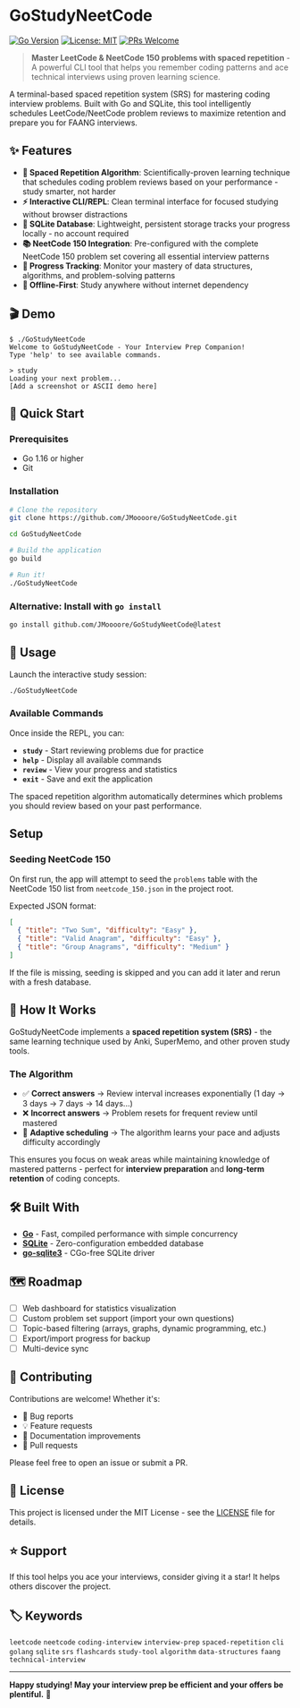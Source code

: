 # GoStudyNeetCode

[![Go Version](https://img.shields.io/badge/Go-1.16+-00ADD8?style=flat&logo=go)](https://go.dev/)
[![License: MIT](https://img.shields.io/badge/License-MIT-yellow.svg)](https://opensource.org/licenses/MIT)
[![PRs Welcome](https://img.shields.io/badge/PRs-welcome-brightgreen.svg)](http://makeapullrequest.com)

> **Master LeetCode & NeetCode 150 problems with spaced repetition** - A powerful CLI tool that helps you remember coding patterns and ace technical interviews using proven learning science.

A terminal-based spaced repetition system (SRS) for mastering coding interview problems. Built with Go and SQLite, this tool intelligently schedules LeetCode/NeetCode problem reviews to maximize retention and prepare you for FAANG interviews.

## ✨ Features

- **🧠 Spaced Repetition Algorithm**: Scientifically-proven learning technique that schedules coding problem reviews based on your performance - study smarter, not harder
- **⚡ Interactive CLI/REPL**: Clean terminal interface for focused studying without browser distractions
- **💾 SQLite Database**: Lightweight, persistent storage tracks your progress locally - no account required
- **📚 NeetCode 150 Integration**: Pre-configured with the complete NeetCode 150 problem set covering all essential interview patterns
- **🎯 Progress Tracking**: Monitor your mastery of data structures, algorithms, and problem-solving patterns
- **🚀 Offline-First**: Study anywhere without internet dependency

## 🎬 Demo

```
$ ./GoStudyNeetCode
Welcome to GoStudyNeetCode - Your Interview Prep Companion!
Type 'help' to see available commands.

> study
Loading your next problem...
[Add a screenshot or ASCII demo here]
```

<!-- TODO: Add demo GIF or screenshot -->

## 🚀 Quick Start

### Prerequisites
- Go 1.16 or higher
- Git

### Installation

```bash
# Clone the repository
git clone https://github.com/JMoooore/GoStudyNeetCode.git

cd GoStudyNeetCode

# Build the application
go build

# Run it!
./GoStudyNeetCode
```

### Alternative: Install with `go install`

```bash
go install github.com/JMoooore/GoStudyNeetCode@latest
```

## 📖 Usage

Launch the interactive study session:
```bash
./GoStudyNeetCode
```

### Available Commands
Once inside the REPL, you can:
- **`study`** - Start reviewing problems due for practice
- **`help`** - Display all available commands
- **`review`** - View your progress and statistics
- **`exit`** - Save and exit the application

The spaced repetition algorithm automatically determines which problems you should review based on your past performance.

## Setup

### Seeding NeetCode 150

On first run, the app will attempt to seed the `problems` table with the NeetCode 150 list from `neetcode_150.json` in the project root.

Expected JSON format:
```json
[
  { "title": "Two Sum", "difficulty": "Easy" },
  { "title": "Valid Anagram", "difficulty": "Easy" },
  { "title": "Group Anagrams", "difficulty": "Medium" }
]
```

If the file is missing, seeding is skipped and you can add it later and rerun with a fresh database.

## 🧪 How It Works

GoStudyNeetCode implements a **spaced repetition system (SRS)** - the same learning technique used by Anki, SuperMemo, and other proven study tools.

### The Algorithm
- ✅ **Correct answers** → Review interval increases exponentially (1 day → 3 days → 7 days → 14 days...)
- ❌ **Incorrect answers** → Problem resets for frequent review until mastered
- 🎯 **Adaptive scheduling** → The algorithm learns your pace and adjusts difficulty accordingly

This ensures you focus on weak areas while maintaining knowledge of mastered patterns - perfect for **interview preparation** and **long-term retention** of coding concepts.

## 🛠️ Built With

- **[Go](https://go.dev/)** - Fast, compiled performance with simple concurrency
- **[SQLite](https://www.sqlite.org/)** - Zero-configuration embedded database
- **[go-sqlite3](https://github.com/mattn/go-sqlite3)** - CGo-free SQLite driver

## 🗺️ Roadmap

- [ ] Web dashboard for statistics visualization
- [ ] Custom problem set support (import your own questions)
- [ ] Topic-based filtering (arrays, graphs, dynamic programming, etc.)
- [ ] Export/import progress for backup
- [ ] Multi-device sync

## 🤝 Contributing

Contributions are welcome! Whether it's:
- 🐛 Bug reports
- 💡 Feature requests
- 📝 Documentation improvements
- 🔧 Pull requests

Please feel free to open an issue or submit a PR.

## 📄 License

This project is licensed under the MIT License - see the [LICENSE](LICENSE) file for details.

## ⭐ Support

If this tool helps you ace your interviews, consider giving it a star! It helps others discover the project.

## 🏷️ Keywords

`leetcode` `neetcode` `coding-interview` `interview-prep` `spaced-repetition` `cli` `golang` `sqlite` `srs` `flashcards` `study-tool` `algorithm` `data-structures` `faang` `technical-interview`

---

**Happy studying! May your interview prep be efficient and your offers be plentiful.** 🎯
